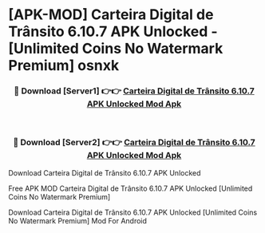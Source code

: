 # [APK-MOD] Carteira Digital de Trânsito 6.10.7 APK Unlocked - [Unlimited Coins No Watermark Premium] osnxk



<div align="center">
<h3>🔴 Download [Server1] 👉👉 <a href="https://momento.my/?title=Carteira_Digital_de_Trânsito_6.10.7_APK_Unlocked">Carteira Digital de Trânsito 6.10.7 APK Unlocked Mod Apk</a></h3><br>

<h3>🔴 Download [Server2] 👉👉 <a href="https://momento.my/?title=Carteira_Digital_de_Trânsito_6.10.7_APK_Unlocked">Carteira Digital de Trânsito 6.10.7 APK Unlocked Mod Apk</a></h3>
</div>



Download Carteira Digital de Trânsito 6.10.7 APK Unlocked 

Free APK MOD Carteira Digital de Trânsito 6.10.7 APK Unlocked [Unlimited Coins No Watermark Premium]

Download Carteira Digital de Trânsito 6.10.7 APK Unlocked [Unlimited Coins No Watermark Premium] Mod For Android

